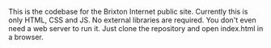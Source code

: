 This is the codebase for the Brixton Internet public site. Currently this is only HTML, CSS and JS. No external libraries are required. You don't even need a web server to run it. Just clone the repository and open index.html in a browser.
